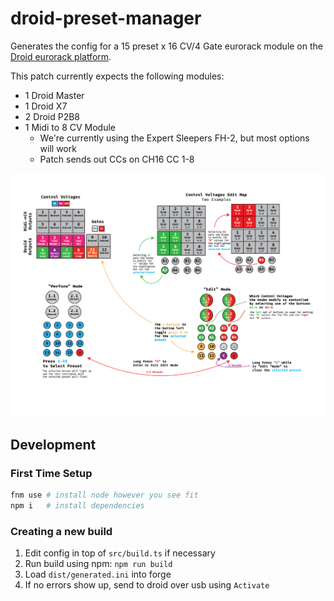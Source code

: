 # droid-preset-manager

Generates the config for a 15 preset x 16 CV/4 Gate eurorack module on the [Droid eurorack platform](https://shop.dermannmitdermaschine.de/pages/droid-universal-cv-processor).

This patch currently expects the following modules:

- 1 Droid Master
- 1 Droid X7
- 2 Droid P2B8
- 1 Midi to 8 CV Module
  - We're currently using the Expert Sleepers FH-2, but most options will work
  - Patch sends out CCs on CH16 CC 1-8

![Manual](./docs/Manual.png)

## Development

### First Time Setup

```sh
fnm use # install node however you see fit
npm i   # install dependencies
```

### Creating a new build

1. Edit config in top of `src/build.ts` if necessary
2. Run build using npm: `npm run build`
3. Load `dist/generated.ini` into forge
4. If no errors show up, send to droid over usb using `Activate`
